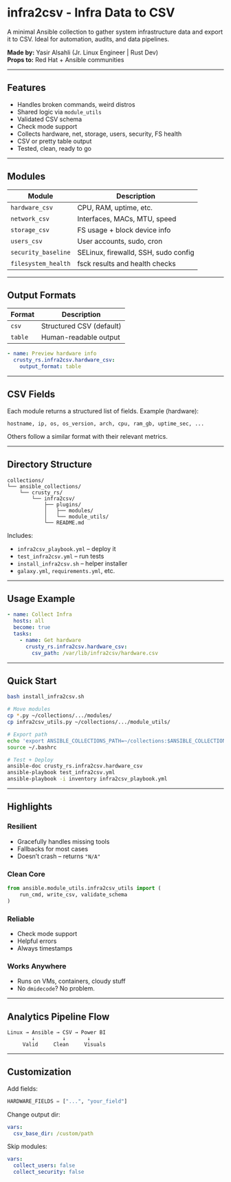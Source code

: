 # infra2csv - Infra Data to CSV

A minimal Ansible collection to gather system infrastructure data and export it to CSV. Ideal for automation, audits, and data pipelines.

**Made by:** Yasir Alsahli (Jr. Linux Engineer | Rust Dev)  
**Props to:** Red Hat + Ansible communities

---

## Features

- Handles broken commands, weird distros
- Shared logic via `module_utils`
- Validated CSV schema
- Check mode support
- Collects hardware, net, storage, users, security, FS health
- CSV or pretty table output
- Tested, clean, ready to go

---

## Modules

| Module              | Description                            |
|---------------------|----------------------------------------|
| `hardware_csv`      | CPU, RAM, uptime, etc.                 |
| `network_csv`       | Interfaces, MACs, MTU, speed           |
| `storage_csv`       | FS usage + block device info           |
| `users_csv`         | User accounts, sudo, cron              |
| `security_baseline` | SELinux, firewalld, SSH, sudo config   |
| `filesystem_health` | fsck results and health checks         |

---

## Output Formats

| Format  | Description                |
|---------|----------------------------|
| `csv`   | Structured CSV (default)   |
| `table` | Human-readable output      |

```yaml
- name: Preview hardware info
  crusty_rs.infra2csv.hardware_csv:
    output_format: table
```

---

## CSV Fields

Each module returns a structured list of fields. Example (hardware):

```text
hostname, ip, os, os_version, arch, cpu, ram_gb, uptime_sec, ...
```

Others follow a similar format with their relevant metrics.

---

## Directory Structure

```
collections/
└── ansible_collections/
    └── crusty_rs/
        └── infra2csv/
            ├── plugins/
            │   ├── modules/
            │   └── module_utils/
            └── README.md
```

Includes:
- `infra2csv_playbook.yml` – deploy it  
- `test_infra2csv.yml` – run tests  
- `install_infra2csv.sh` – helper installer  
- `galaxy.yml`, `requirements.yml`, etc.

---

## Usage Example

```yaml
- name: Collect Infra
  hosts: all
  become: true
  tasks:
    - name: Get hardware
      crusty_rs.infra2csv.hardware_csv:
        csv_path: /var/lib/infra2csv/hardware.csv
```

---

## Quick Start

```bash
bash install_infra2csv.sh

# Move modules
cp *.py ~/collections/.../modules/
cp infra2csv_utils.py ~/collections/.../module_utils/

# Export path
echo 'export ANSIBLE_COLLECTIONS_PATH=~/collections:$ANSIBLE_COLLECTIONS_PATH' >> ~/.bashrc
source ~/.bashrc

# Test + Deploy
ansible-doc crusty_rs.infra2csv.hardware_csv
ansible-playbook test_infra2csv.yml
ansible-playbook -i inventory infra2csv_playbook.yml
```

---

## Highlights

### Resilient

- Gracefully handles missing tools
- Fallbacks for most cases
- Doesn’t crash – returns `"N/A"`

### Clean Core

```python
from ansible.module_utils.infra2csv_utils import (
    run_cmd, write_csv, validate_schema
)
```

### Reliable

- Check mode support
- Helpful errors
- Always timestamps

### Works Anywhere

- Runs on VMs, containers, cloudy stuff
- No `dmidecode`? No problem.

---

## Analytics Pipeline Flow

```
Linux → Ansible → CSV → Power BI
        ↓         ↓       ↓
     Valid     Clean     Visuals
```

---

## Customization

Add fields:

```python
HARDWARE_FIELDS = ["...", "your_field"]
```

Change output dir:

```yaml
vars:
  csv_base_dir: /custom/path
```

Skip modules:

```yaml
vars:
  collect_users: false
  collect_security: false
```


